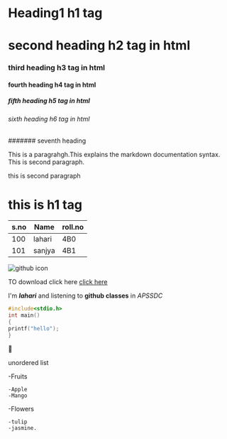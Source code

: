 # Heading1 h1 tag
# second heading h2 tag in html
### third heading h3 tag in html
#### fourth heading h4 tag in html
##### fifth heading h5 tag in html
###### sixth heading h6 tag in html
####### seventh heading

This is a paragrahgh.This explains the markdown documentation syntax.
This is second paragraph.

this is second paragraph


<h1>this is h1 tag</h1>

s.no|Name|roll.no
----|----|----
100|lahari|4B0
101|sanjya|4B1

![github icon](https://github.githubassets.com/images/modules/logos_page/GitHub-Mark.png)

TO download click here [click here](https://git-scm.com/)

I'm ***lahari*** and listening to **github classes** in *APSSDC*

```c
#include<stdio.h>
int main()
{
printf("hello");
}

```

:wave:

unordered list

-Fruits

    -Apple
    -Mango
  
-Flowers

    -tulip
    -jasmine.
